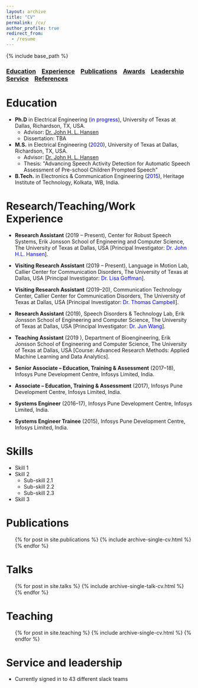 ```yaml
---
layout: archive
title: "CV"
permalink: /cv/
author_profile: true
redirect_from:
  - /resume
---
```


{% include base_path %}

### [Education](#education) &nbsp;&nbsp; [Experience](#experience) &nbsp;&nbsp; [Publications](https://satwikdutta.github.io/publications/) &nbsp;&nbsp; [Awards](https://satwikdutta.github.io/awards/)  &nbsp;&nbsp; [Leadership](https://satwikdutta.github.io/leadership/) &nbsp;&nbsp; [Service](https://satwikdutta.github.io/service/) &nbsp;&nbsp; [References](#references) 

Education
======
* **Ph.D** in Electrical Engineering (<font color="#0000e6">in progress</font>), University of Texas at Dallas, Richardson, TX, USA.
  - Advisor: [Dr. John H. L. Hansen](https://personal.utdallas.edu/~john.hansen/)
  - Dissertation: TBA
* **M.S.** in Electrical Engineering (<font color="#0000e6">2020</font>), University of Texas at Dallas, Richardson, TX, USA.
  - Advisor: [Dr. John H. L. Hansen](https://personal.utdallas.edu/~john.hansen/)
  - Thesis: "Advancing Speech Activity Detection for Automatic Speech Assessment of Pre-school Children Prompted Speech"
* **B.Tech.** in Electronics & Communication Engineering (<font color="#0000e6">2015</font>), Heritage Institute of Technology, Kolkata, WB, India.

Research/Teaching/Work Experience
======
* **Research Assistant** (2019 – Present), Center for Robust Speech Systems, Erik Jonsson School of Engineering and Computer Science, The University of Texas at Dallas, USA [Principal Investigator: <font color="blue">Dr. John H.L. Hansen</font>].

* **Visiting Research Assistant** (2019 – Present), Language in Motion Lab, Callier Center for Communication Disorders, The University of Texas at Dallas, USA [Principal Investigator: <font color="blue">Dr. Lisa Goffman</font>].

* **Visiting Research Assistant** (2019–20), Communication Technology Center, Callier Center for Communication Disorders, The University of Texas at Dallas, USA [Principal Investigator: <font color="blue">Dr. Thomas Campbell</font>].

* **Research Assistant** (2019), Speech Disorders & Technology Lab, Erik Jonsson School of Engineering and Computer Science, The University of Texas at Dallas, USA [Principal Investigator: <font color="blue">Dr. Jun Wang</font>].

* **Teaching Assistant** (2019 ), Department of Bioengineering,  Erik Jonsson School of Engineering and Computer Science, The University of Texas at Dallas, USA [Course: Advanced Research Methods: Applied Machine Learning and Data Analytics].

* **Senior Associate – Education, Training & Assessment** (2017–18), Infosys Pune Development Centre, Infosys Limited, India.

* **Associate – Education, Training & Assessment** (2017), Infosys Pune Development Centre, Infosys Limited, India.

* **Systems Engineer** (2016–17), Infosys Pune Development Centre, Infosys Limited, India.

* **Systems Engineer Trainee** (2015), Infosys Pune Development Centre, Infosys Limited, India.
  
Skills
======
* Skill 1
* Skill 2
  * Sub-skill 2.1
  * Sub-skill 2.2
  * Sub-skill 2.3
* Skill 3

Publications
======
  <ul>{% for post in site.publications %}
    {% include archive-single-cv.html %}
  {% endfor %}</ul>
  
Talks
======
  <ul>{% for post in site.talks %}
    {% include archive-single-talk-cv.html %}
  {% endfor %}</ul>
  
Teaching
======
  <ul>{% for post in site.teaching %}
    {% include archive-single-cv.html %}
  {% endfor %}</ul>
  
Service and leadership
======
* Currently signed in to 43 different slack teams
